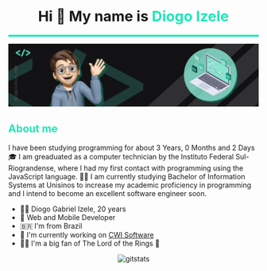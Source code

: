

<h1 align="center" style="font-size: 1.8rem">Hi 👋 My name is <span style="color: #1DE9B6">Diogo Izele</span></h1>

<hr style="display: block; height: 0px; border-top: 4px solid #1DE9B6;"/>
<img alt="cover" src="./src/resources/images/cover.png">


<h2 style="font-size: 1.5em; font-weight: bold; color: #1DE9B6;"> About me </h2>

I have been studying programming for about 3 Years, 0 Months and 2 Days 🎓 I am greaduated as a computer technician by the Instituto Federal Sul-Riograndense, where I had my first contact with programming using the JavaScript language. 👨‍💻 I am currently studying Bachelor of Information Systems at Unisinos to increase my academic proficiency in programming and I intend to become an excellent software engineer soon.

- 🧑‍💻 Diogo Gabriel Izele, 20 years
- 📱 Web and Mobile Developer
- 🇧🇷  I'm from Brazil
- 🚀  I'm currently working on [CWI Software](http://www.cwi.com.br/)
-  🧝‍♂️  I'm a big fan of The Lord of the Rings 💍

<!-- <h2 style="font-size: 1.5em; font-weight: bold; color: #1DE9B6;"> My recent works </h2>
<div style="display: grid; grid-template-columns: repeat(2, 1fr); grid-gap: 1rem;">
<a href="https://github.com/diogoizele/diogoizele">
    <img src="https://github-readme-stats.vercel.app/api/pin/?username=diogoizele&theme=vue-dark&repo=diogoizele"/>
  </a>
<a href="https://github.com/diogoizele/data-structure">
    <img src="https://github-readme-stats.vercel.app/api/pin/?username=diogoizele&theme=vue-dark&repo=data-structure"/>
  </a>
<a href="https://github.com/diogoizele/gofinance">
    <img src="https://github-readme-stats.vercel.app/api/pin/?username=diogoizele&theme=vue-dark&repo=gofinance"/>
  </a>
<a href="https://github.com/diogoizele/ignite-template-react-native-todos">
    <img src="https://github-readme-stats.vercel.app/api/pin/?username=diogoizele&theme=vue-dark&repo=ignite-template-react-native-todos"/>
  </a>
<a href="https://github.com/diogoizele/financeiro_app">
    <img src="https://github-readme-stats.vercel.app/api/pin/?username=diogoizele&theme=vue-dark&repo=financeiro_app"/>
  </a>
<a href="https://github.com/diogoizele/financeiro_api">
    <img src="https://github-readme-stats.vercel.app/api/pin/?username=diogoizele&theme=vue-dark&repo=financeiro_api"/>
  </a>
</div> -->

<div  align=center >
<img alt=gitstats src="https://github-readme-stats.vercel.app/api/top-langs/?username=diogoizele&langs_count=10&layout=compact&theme=vue-dark"/>
</div>
